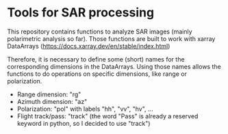 # Tools for SAR processing
This repository contains functions to analyze SAR images (mainly polarimetric analysis so far).
Those functions are built to work with xarray DataArrays (https://docs.xarray.dev/en/stable/index.html)

Therefore, it is necessary to define some (short) names for the corresponding dimensions in the DataArrays. Using those names allows the functions to do operations on specific dimensions, like range or polarization.
* Range dimension: "rg"
* Azimuth dimension: "az"
* Polarization: "pol" with labels "hh", "vv", "hv", ...
* Flight track/pass: "track" (the word "Pass" is already a reserved keyword in python, so I decided to use "track")



